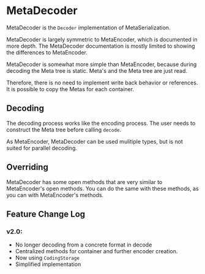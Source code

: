 #  MetaDecoder

MetaDecoder is the `Decoder` implementation of MetaSerialization.

MetaDecoder is largely symmetric to MetaEncoder, which is documented in more depth. 
The MetaDecoder documentation is mostly limited to showing the differences to MetaEncoder.

MetaDecoder is somewhat more simple than MetaEncoder, because during decoding the Meta tree is static.
Meta's and the Meta tree are just read.

Therefore, there is no need to implement write back behavior or references. It is possible to copy the Metas for each container.

## Decoding

The decoding process works like the encoding process. The user needs to construct the Meta tree before calling `decode`.

As MetaEncoder, MetaDecoder can be used mulitiple types, but is not suited for parallel decoding.

## Overriding

MetaDecoder has some open methods that are very similar to MetaEncoder's open methods. You can do the same with these methods, as you can with MetaEncoder's methods.

## Feature Change Log
### v2.0:
* No longer decoding from a concrete format in decode
 * Centralized methods for container and further encoder creation.
 * Now using `CodingStorage`
 * Simplified implementation
